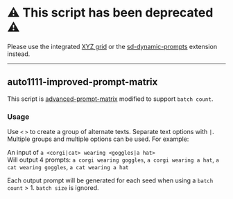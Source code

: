 # ⚠️ This script has been deprecated ⚠️
Please use the integrated [XYZ grid](https://github.com/AUTOMATIC1111/stable-diffusion-webui/blob/master/scripts/xyz_grid.py) or the [sd-dynamic-prompts](https://github.com/adieyal/sd-dynamic-prompts) extension instead.

---

## auto1111-improved-prompt-matrix

This script is [advanced-prompt-matrix](https://github.com/GRMrGecko/stable-diffusion-webui-automatic/blob/advanced_matrix/scripts/advanced_prompt_matrix.py) modified to support `batch count`.

### Usage

Use `<` `>` to create a group of alternate texts. Separate text options with `|`. Multiple groups and multiple options can be used. For example:

An input of `a <corgi|cat> wearing <goggles|a hat>`  
Will output 4 prompts: `a corgi wearing goggles`, `a corgi wearing a hat`, `a cat wearing goggles`, `a cat wearing a hat`

Each output prompt will be generated for each seed when using a `batch count` > 1. `batch size` is ignored.
